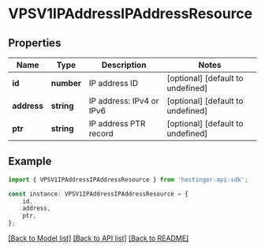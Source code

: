# VPSV1IPAddressIPAddressResource


## Properties

Name | Type | Description | Notes
------------ | ------------- | ------------- | -------------
**id** | **number** | IP address ID | [optional] [default to undefined]
**address** | **string** | IP address: IPv4 or IPv6 | [optional] [default to undefined]
**ptr** | **string** | IP address PTR record | [optional] [default to undefined]

## Example

```typescript
import { VPSV1IPAddressIPAddressResource } from 'hostinger-api-sdk';

const instance: VPSV1IPAddressIPAddressResource = {
    id,
    address,
    ptr,
};
```

[[Back to Model list]](../README.md#documentation-for-models) [[Back to API list]](../README.md#documentation-for-api-endpoints) [[Back to README]](../README.md)
